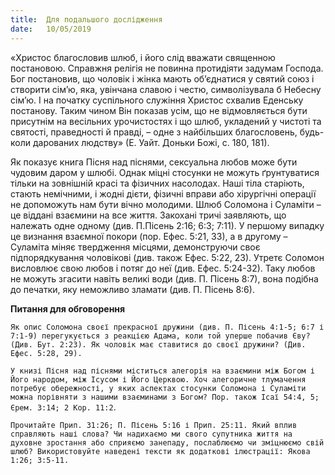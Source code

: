 ```yaml
---
title:  Для подальшого дослідження
date:   10/05/2019
---
```


«Христос благословив шлюб, і його слід вважати священною постановою. Справжня релігія не повинна протидіяти задумам Господа. Бог постановив, що чоловік і жінка мають об’єднатися у святий союз і створити сім’ю, яка, увінчана славою і честю, символізувала б Небесну сім’ю. І на початку суспільного служіння Христос схвалив Еденську постанову. Таким чином Він показав усім, що не відмовляється бути присутнім на весільних урочистостях і що шлюб, укладений у чистоті та святості, праведності й правді, – одне з найбільших благословень, будь-коли дарованих людству» (Е. Уайт. Доньки Божі, с. 180, 181).

Як показує книга Пісня над піснями, сексуальна любов може бути чудовим даром у шлюбі. Однак міцні стосунки не можуть ґрунтуватися тільки на зовнішній красі та фізичних насолодах. Наші тіла старіють, стають немічними, і жодні дієти, фізичні вправи або хірургічні операції не допоможуть нам бути вічно молодими. Шлюб Соломона і Суламіти – це віддані взаємини на все життя. Закохані тричі заявляють, що належать одне одному (див. П.Пісень 2:16; 6:3; 7:11). У першому випадку це визнання взаємної покори (пор. Ефес. 5:21, 33), а в другому – Суламіта міняє твердження місцями, демонструючи своє підпорядкування чоловікові (див. також Ефес. 5:22, 23). Утретє Соломон висловлює свою любов і потяг до неї (див. Ефес. 5:24-32). Таку любов не можуть згасити навіть великі води (див. П. Пісень 8:7), вона подібна до печатки, яку неможливо зламати (див. П. Пісень 8:6).

**Питання для обговорення**

`Як опис Соломона своєї прекрасної дружини (див. П. Пісень 4:1-5; 6:7 і 7:1-9) перегукується з реакцією Адама, коли той уперше побачив Єву? (Див. Бут. 2:23). Як чоловік має ставитися до своєї дружини? (Див. Ефес. 5:28, 29).`

`У книзі Пісня над піснями міститься алегорія на взаємини між Богом і Його народом, між Ісусом і Його Церквою. Хоч алегоричне тлумачення потребує обережності, у яких аспектах стосунки Соломона і Суламіти можна порівняти з нашими взаєминами з Богом? Пор. також Ісаї 54:4, 5; Єрем. 3:14; 2 Кор. 11:2`.

`Прочитайте Прип. 31:26; П. Пісень 5:16 і Прип. 25:11. Який вплив справляють наші слова? Чи надихаємо ми свого супутника життя на духовне зростання або сприяємо занепаду, послаблюємо чи зміцнюємо свій шлюб? Використовуйте наведені тексти як додаткові ілюстрації: Якова 1:26; 3:5-11.`